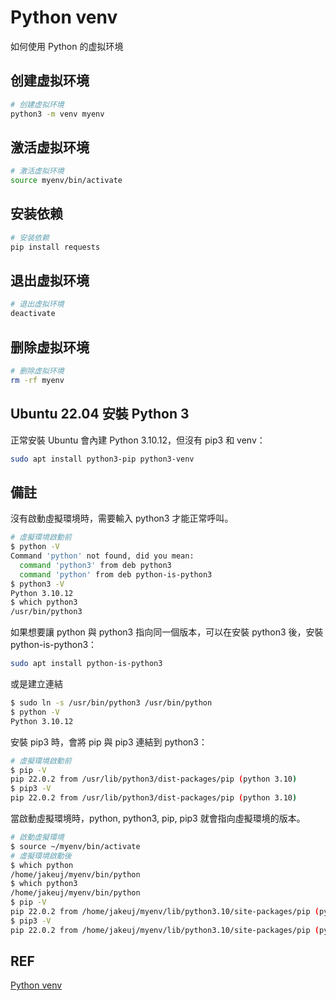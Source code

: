 # Python venv

如何使用 Python 的虚拟环境

## 创建虚拟环境

```bash
# 创建虚拟环境
python3 -m venv myenv
```

## 激活虚拟环境

```bash
# 激活虚拟环境
source myenv/bin/activate
```

## 安装依赖

```bash
# 安装依赖
pip install requests
```

## 退出虚拟环境

```bash
# 退出虚拟环境
deactivate
```

## 删除虚拟环境

```bash
# 删除虚拟环境
rm -rf myenv
```

## Ubuntu 22.04 安裝 Python 3
正常安裝 Ubuntu 會內建 Python 3.10.12，但沒有 pip3 和 venv：

```bash
sudo apt install python3-pip python3-venv
```

## 備註
沒有啟動虛擬環境時，需要輸入 python3 才能正常呼叫。

```Bash
# 虛擬環境啟動前
$ python -V
Command 'python' not found, did you mean:
  command 'python3' from deb python3
  command 'python' from deb python-is-python3
$ python3 -V
Python 3.10.12
$ which python3
/usr/bin/python3
```

如果想要讓 python 與 python3 指向同一個版本，可以在安裝 python3 後，安裝 python-is-python3：

```Bash
sudo apt install python-is-python3
```

或是建立連結

```Bash
$ sudo ln -s /usr/bin/python3 /usr/bin/python
$ python -V
Python 3.10.12
```

安裝 pip3 時，會將 pip 與 pip3 連結到 python3：

```Bash
# 虛擬環境啟動前
$ pip -V
pip 22.0.2 from /usr/lib/python3/dist-packages/pip (python 3.10)
$ pip3 -V
pip 22.0.2 from /usr/lib/python3/dist-packages/pip (python 3.10)
```

當啟動虛擬環境時，python, python3, pip, pip3 就會指向虛擬環境的版本。

```Bash
# 啟動虛擬環境
$ source ~/myenv/bin/activate
# 虛擬環境啟動後
$ which python
/home/jakeuj/myenv/bin/python
$ which python3
/home/jakeuj/myenv/bin/python
$ pip -V
pip 22.0.2 from /home/jakeuj/myenv/lib/python3.10/site-packages/pip (python 3.10)
$ pip3 -V
pip 22.0.2 from /home/jakeuj/myenv/lib/python3.10/site-packages/pip (python 3.10)
```

## REF
[Python venv](https://docs.python.org/3/library/venv.html)
